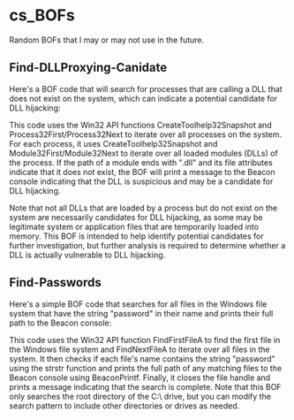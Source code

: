 # cs_BOFs

Random BOFs that I may or may not use in the future. 


## Find-DLLProxying-Canidate

Here's a BOF code that will search for processes that are calling a DLL that does not exist on the system, which can indicate a potential candidate for DLL hijacking:

This code uses the Win32 API functions CreateToolhelp32Snapshot and Process32First/Process32Next to iterate over all processes on the system. For each process, it uses CreateToolhelp32Snapshot and Module32First/Module32Next to iterate over all loaded modules (DLLs) of the process. If the path of a module ends with ".dll" and its file attributes indicate that it does not exist, the BOF will print a message to the Beacon console indicating that the DLL is suspicious and may be a candidate for DLL hijacking.

Note that not all DLLs that are loaded by a process but do not exist on the system are necessarily candidates for DLL hijacking, as some may be legitimate system or application files that are temporarily loaded into memory. This BOF is intended to help identify potential candidates for further investigation, but further analysis is required to determine whether a DLL is actually vulnerable to DLL hijacking.


## Find-Passwords

Here's a simple BOF code that searches for all files in the Windows file system that have the string "password" in their name and prints their full path to the Beacon console:

This code uses the Win32 API function FindFirstFileA to find the first file in the Windows file system and FindNextFileA to iterate over all files in the system. It then checks if each file's name contains the string "password" using the strstr function and prints the full path of any matching files to the Beacon console using BeaconPrintf. Finally, it closes the file handle and prints a message indicating that the search is complete. Note that this BOF only searches the root directory of the C:\ drive, but you can modify the search pattern to include other directories or drives as needed.
